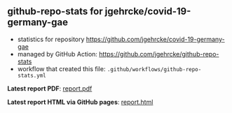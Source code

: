 ## github-repo-stats for jgehrcke/covid-19-germany-gae

- statistics for repository https://github.com/jgehrcke/covid-19-germany-gae
- managed by GitHub Action: https://github.com/jgehrcke/github-repo-stats
- workflow that created this file: `.github/workflows/github-repo-stats.yml`

**Latest report PDF**: [report.pdf](https://github.com/jgehrcke/ghrs-test/raw/github-repo-stats/jgehrcke/covid-19-germany-gae/latest-report/report.pdf)


**Latest report HTML via GitHub pages**: [report.html](https://jgehrcke.github.io/ghrs-test/jgehrcke/covid-19-germany-gae/latest-report/report.html)
